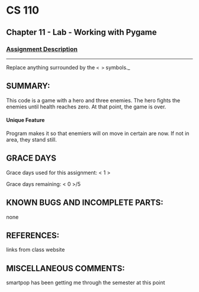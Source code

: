 # CS 110
## Chapter 11 - Lab - Working with Pygame


### [Assignment Description](https://docs.google.com/document/d/1kFLQs7Lepb8hcYOrZq5scmRmdcNkIwWZ6Kb85_0bCVY/edit?usp=sharing)

***
Replace anything surrounded by the `< >` symbols._

## SUMMARY:
This code is a game with a hero and three enemies. The hero fights the enemies until health reaches zero. At that point, the game is over.
#### Unique Feature
Program makes it so that enemiers will on move in certain are now. If not in area, they stand still.

## GRACE DAYS
Grace days used for this assignment: < 1 >

Grace days remaining: < 0 >/5

## KNOWN BUGS AND INCOMPLETE PARTS:
none

## REFERENCES:
links from class website 

## MISCELLANEOUS COMMENTS:
smartpop has been getting me through the semester at this point 
